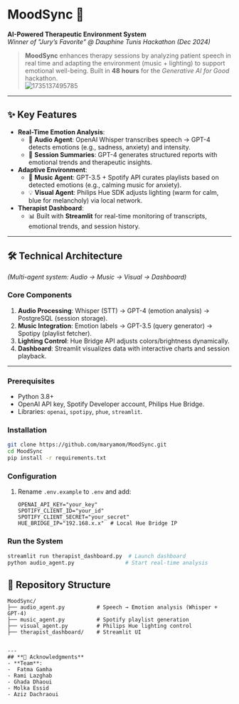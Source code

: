 
# **MoodSync** 🌟  
**AI-Powered Therapeutic Environment System**  
*Winner of "Jury’s Favorite" @ Dauphine Tunis Hackathon (Dec 2024)*  
> **MoodSync** enhances therapy sessions by analyzing patient speech in real time and adapting the environment (music + lighting) to support emotional well-being. Built in **48 hours** for the *Generative AI for Good* hackathon.  
![1735137495785](https://github.com/user-attachments/assets/5306f9d5-9aae-42a8-8320-0f4577ed258c)

---

## **✨ Key Features**  
- **Real-Time Emotion Analysis**:  
  - 🎤 **Audio Agent**: OpenAI Whisper transcribes speech → GPT-4 detects emotions (e.g., sadness, anxiety) and intensity.  
  - 📝 **Session Summaries**: GPT-4 generates structured reports with emotional trends and therapeutic insights.  
- **Adaptive Environment**:  
  - 🎵 **Music Agent**: GPT-3.5 + Spotify API curates playlists based on detected emotions (e.g., calming music for anxiety).  
  - 💡 **Visual Agent**: Philips Hue SDK adjusts lighting (warm for calm, blue for melancholy) via local network.  
- **Therapist Dashboard**:  
  - 📊 Built with **Streamlit** for real-time monitoring of transcripts, emotional trends, and session history.  

---

## **🛠️ Technical Architecture**  
*(Multi-agent system: Audio → Music → Visual → Dashboard)*  

### **Core Components**  
1. **Audio Processing**: Whisper (STT) → GPT-4 (emotion analysis) → PostgreSQL (session storage).  
2. **Music Integration**: Emotion labels → GPT-3.5 (query generator) → Spotipy (playlist fetcher).  
3. **Lighting Control**: Hue Bridge API adjusts colors/brightness dynamically.  
4. **Dashboard**: Streamlit visualizes data with interactive charts and session playback.  

---

### **Prerequisites**  
- Python 3.8+  
- OpenAI API key, Spotify Developer account, Philips Hue Bridge.  
- Libraries: `openai`, `spotipy`, `phue`, `streamlit`.  

### **Installation**  
```bash
git clone https://github.com/maryamom/MoodSync.git  
cd MoodSync  
pip install -r requirements.txt  
```  

### **Configuration**  
1. Rename `.env.example` to `.env` and add:  
   ```plaintext
   OPENAI_API_KEY="your_key"  
   SPOTIFY_CLIENT_ID="your_id"  
   SPOTIFY_CLIENT_SECRET="your_secret"  
   HUE_BRIDGE_IP="192.168.x.x"  # Local Hue Bridge IP  
   ```  

### **Run the System**  
```bash
streamlit run therapist_dashboard.py  # Launch dashboard  
python audio_agent.py                # Start real-time analysis  
```  
## **📂 Repository Structure**  
```plaintext
MoodSync/  
├── audio_agent.py          # Speech → Emotion analysis (Whisper + GPT-4)  
├── music_agent.py          # Spotify playlist generation  
├── visual_agent.py         # Philips Hue lighting control  
├── therapist_dashboard/    # Streamlit UI  
 

---
## **🎉 Acknowledgments**  
- **Team**:
-  Fatma Gamha
- Rami Lazghab
- Ghada Dhaoui
- Molka Essid
- Aziz Dachraoui 
  

